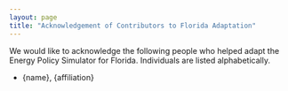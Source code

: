 ```yaml
---
layout: page
title: "Acknowledgement of Contributors to Florida Adaptation"
---
```


We would like to acknowledge the following people who helped adapt the Energy Policy Simulator for Florida.  Individuals are listed alphabetically.

* {name}, {affiliation}

